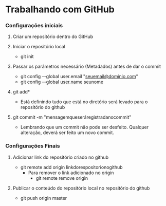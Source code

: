 # Trabalhando com GitHub

### Configurações iniciais

1. Criar um repositório dentro do GitHub

2. Iniciar o repositório local
   * git init

3. Passar os parâmetros necessário (Metadados) antes de dar o commit
   * git config --global user.email "seuemail@dominio.com"
   * git config --global user.name seunome

4. git add*

   * Está definindo tudo que está no diretório será levado para o repositório do github

5. git commit -m "mensagemqueseráregistradanocommit"

   * Lembrando que um commit não pode ser desfeito. Qualquer alteração, deverá ser feito um novo commit.

   

### Configurações Finais

1. Adicionar link do repositório criado no github
   * git remote add origin linkdorespositorionogithub
     * Para remover o link adicionado no origin
       * git remote remove origin

2. Publicar o conteúdo do repositório local no repositório do github
   * git push origin master